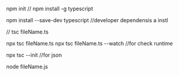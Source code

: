 npm init
// npm install -g typescript

npm install --save-dev typescript //developer dependensis a instl 

// tsc fileName.ts

npx tsc fileName.ts
npx tsc fileName.ts --watch  //for check runtime

npx tsc --init //for json

node fileName.js